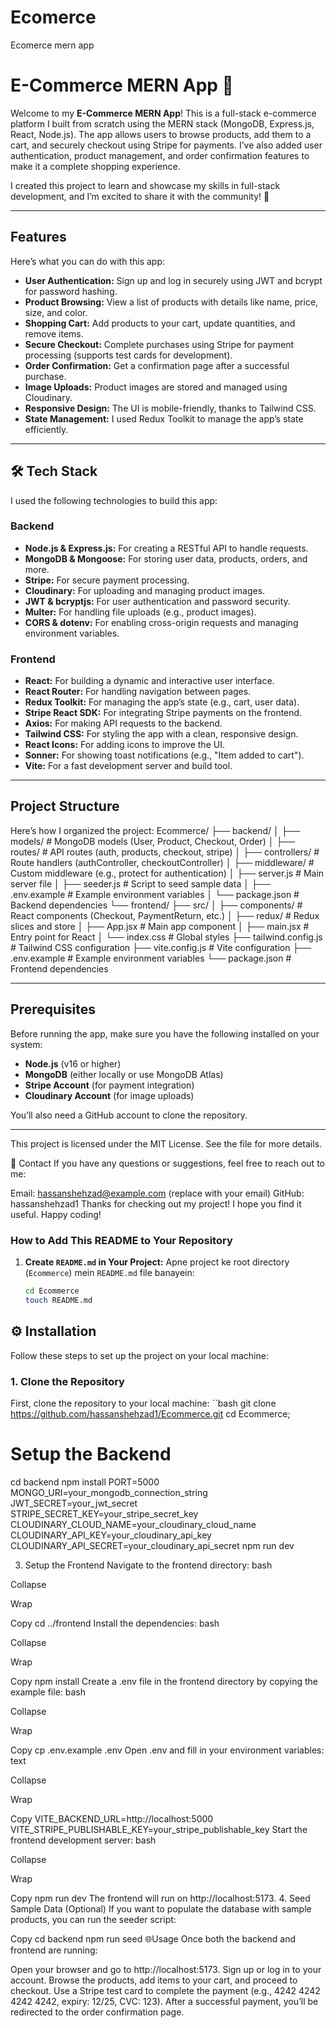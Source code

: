 # Ecomerce
Ecomerce mern app
# E-Commerce MERN App 🛒

Welcome to my **E-Commerce MERN App**! This is a full-stack e-commerce platform I built from scratch using the MERN stack (MongoDB, Express.js, React, Node.js). The app allows users to browse products, add them to a cart, and securely checkout using Stripe for payments. I’ve also added user authentication, product management, and order confirmation features to make it a complete shopping experience.

I created this project to learn and showcase my skills in full-stack development, and I’m excited to share it with the community! 🚀

---

##  Features

Here’s what you can do with this app:

- **User Authentication:** Sign up and log in securely using JWT and bcrypt for password hashing.
- **Product Browsing:** View a list of products with details like name, price, size, and color.
- **Shopping Cart:** Add products to your cart, update quantities, and remove items.
- **Secure Checkout:** Complete purchases using Stripe for payment processing (supports test cards for development).
- **Order Confirmation:** Get a confirmation page after a successful purchase.
- **Image Uploads:** Product images are stored and managed using Cloudinary.
- **Responsive Design:** The UI is mobile-friendly, thanks to Tailwind CSS.
- **State Management:** I used Redux Toolkit to manage the app’s state efficiently.

---

## 🛠️ Tech Stack

I used the following technologies to build this app:

### Backend
- **Node.js & Express.js:** For creating a RESTful API to handle requests.
- **MongoDB & Mongoose:** For storing user data, products, orders, and more.
- **Stripe:** For secure payment processing.
- **Cloudinary:** For uploading and managing product images.
- **JWT & bcryptjs:** For user authentication and password security.
- **Multer:** For handling file uploads (e.g., product images).
- **CORS & dotenv:** For enabling cross-origin requests and managing environment variables.

### Frontend
- **React:** For building a dynamic and interactive user interface.
- **React Router:** For handling navigation between pages.
- **Redux Toolkit:** For managing the app’s state (e.g., cart, user data).
- **Stripe React SDK:** For integrating Stripe payments on the frontend.
- **Axios:** For making API requests to the backend.
- **Tailwind CSS:** For styling the app with a clean, responsive design.
- **React Icons:** For adding icons to improve the UI.
- **Sonner:** For showing toast notifications (e.g., "Item added to cart").
- **Vite:** For a fast development server and build tool.

---

##  Project Structure

Here’s how I organized the project:
Ecommerce/
├── backend/
│   ├── models/              # MongoDB models (User, Product, Checkout, Order)
│   ├── routes/              # API routes (auth, products, checkout, stripe)
│   ├── controllers/         # Route handlers (authController, checkoutController)
│   ├── middleware/          # Custom middleware (e.g., protect for authentication)
│   ├── server.js            # Main server file
│   ├── seeder.js            # Script to seed sample data
│   ├── .env.example         # Example environment variables
│   └── package.json         # Backend dependencies
└── frontend/
├── src/
│   ├── components/      # React components (Checkout, PaymentReturn, etc.)
│   ├── redux/           # Redux slices and store
│   ├── App.jsx          # Main app component
│   ├── main.jsx         # Entry point for React
│   └── index.css        # Global styles
├── tailwind.config.js   # Tailwind CSS configuration
├── vite.config.js       # Vite configuration
├── .env.example         # Example environment variables
└── package.json         # Frontend dependencies


---

##  Prerequisites

Before running the app, make sure you have the following installed on your system:
- **Node.js** (v16 or higher)
- **MongoDB** (either locally or use MongoDB Atlas)
- **Stripe Account** (for payment integration)
- **Cloudinary Account** (for image uploads)

You’ll also need a GitHub account to clone the repository.

---
This project is licensed under the MIT License. See the  file for more details.

📧 Contact
If you have any questions or suggestions, feel free to reach out to me:

Email: hassanshehzad@example.com (replace with your email)
GitHub: hassanshehzad1
Thanks for checking out my project! I hope you find it useful. Happy coding! 


### **How to Add This README to Your Repository**

1. **Create `README.md` in Your Project:**
   Apne project ke root directory (`Ecommerce`) mein `README.md` file banayein:
   ```bash
   cd Ecommerce
   touch README.md
## ⚙️ Installation

Follow these steps to set up the project on your local machine:

### 1. Clone the Repository
First, clone the repository to your local machine:
``bash
git clone https://github.com/hassanshehzad1/Ecommerce.git
cd Ecommerce;
###


# Setup the Backend
cd backend
npm install
PORT=5000
MONGO_URI=your_mongodb_connection_string
JWT_SECRET=your_jwt_secret
STRIPE_SECRET_KEY=your_stripe_secret_key
CLOUDINARY_CLOUD_NAME=your_cloudinary_cloud_name
CLOUDINARY_API_KEY=your_cloudinary_api_key
CLOUDINARY_API_SECRET=your_cloudinary_api_secret
npm run dev

3. Setup the Frontend
Navigate to the frontend directory:
bash

Collapse

Wrap

Copy
cd ../frontend
Install the dependencies:
bash

Collapse

Wrap

Copy
npm install
Create a .env file in the frontend directory by copying the example file:
bash

Collapse

Wrap

Copy
cp .env.example .env
Open .env and fill in your environment variables:
text

Collapse

Wrap

Copy
VITE_BACKEND_URL=http://localhost:5000
VITE_STRIPE_PUBLISHABLE_KEY=your_stripe_publishable_key
Start the frontend development server:
bash

Collapse

Wrap

Copy
npm run dev
The frontend will run on http://localhost:5173.
4. Seed Sample Data (Optional)
If you want to populate the database with sample products, you can run the seeder script:



Copy
cd backend
npm run seed
🌐Usage
Once both the backend and frontend are running:

Open your browser and go to http://localhost:5173.
Sign up or log in to your account.
Browse the products, add items to your cart, and proceed to checkout.
Use a Stripe test card to complete the payment (e.g., 4242 4242 4242 4242, expiry: 12/25, CVC: 123).
After a successful payment, you’ll be redirected to the order confirmation page.

